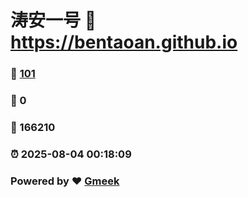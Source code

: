 # 涛安一号 :link: https://bentaoan.github.io 
### :page_facing_up: [101](https://bentaoan.github.io/tag.html) 
### :speech_balloon: 0 
### :hibiscus: 166210 
### :alarm_clock: 2025-08-04 00:18:09 
### Powered by :heart: [Gmeek](https://github.com/Meekdai/Gmeek)
